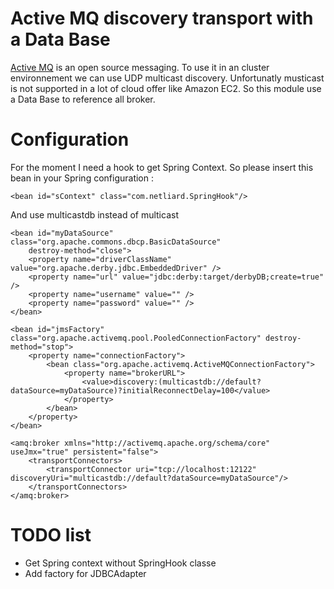 Active MQ discovery transport with a Data Base 
========================

[Active MQ](http://activemq.apache.org/) is an open source messaging. To use it in an cluster environnement we can use UDP multicast discovery. Unfortunatly musticast is not supported in a lot of cloud offer like Amazon EC2. So this module use a Data Base to reference all broker.


Configuration
=======================================

For the moment I need a hook to get Spring Context. So please insert this bean in your Spring configuration :

    <bean id="sContext" class="com.netliard.SpringHook"/>

And use multicastdb instead of multicast

	<bean id="myDataSource" class="org.apache.commons.dbcp.BasicDataSource"
		destroy-method="close">
		<property name="driverClassName" value="org.apache.derby.jdbc.EmbeddedDriver" />
		<property name="url" value="jdbc:derby:target/derbyDB;create=true" />
		<property name="username" value="" />
		<property name="password" value="" />
	</bean> 

    <bean id="jmsFactory" class="org.apache.activemq.pool.PooledConnectionFactory" destroy-method="stop">
        <property name="connectionFactory">
            <bean class="org.apache.activemq.ActiveMQConnectionFactory">
                <property name="brokerURL">
	                <value>discovery:(multicastdb://default?dataSource=myDataSource)?initialReconnectDelay=100</value>
                </property>
            </bean>
        </property>
    </bean>
	
	<amq:broker xmlns="http://activemq.apache.org/schema/core" useJmx="true" persistent="false">
		<transportConnectors>
			<transportConnector uri="tcp://localhost:12122" discoveryUri="multicastdb://default?dataSource=myDataSource"/>
		</transportConnectors>
	</amq:broker>

TODO list
=======================================

* Get Spring context without SpringHook classe
* Add factory for JDBCAdapter